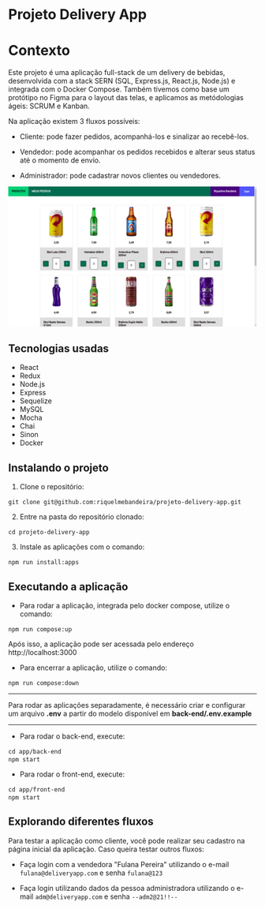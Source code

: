 # Projeto Delivery App

# Contexto
Este projeto é uma aplicação full-stack de um delivery de bebidas, desenvolvida com a stack SERN (SQL, Express.js, React.js, Node.js) e integrada com o Docker Compose. Também tivemos como base um protótipo no Figma para o layout das telas, e aplicamos as metódologias ágeis: SCRUM e Kanban.

Na aplicação existem 3 fluxos possíveis:

* Cliente: pode fazer pedidos, acompanhá-los e sinalizar ao recebê-los.

* Vendedor: pode acompanhar os pedidos recebidos e alterar seus status até o momento de envio.

* Administrador: pode cadastrar novos clientes ou vendedores.

![Preview da aplicação](preview.png)
## Tecnologias usadas

* React
* Redux
* Node.js
* Express
* Sequelize
* MySQL
* Mocha
* Chai
* Sinon
* Docker

## Instalando o projeto

1. Clone o repositório:

```
git clone git@github.com:riquelmebandeira/projeto-delivery-app.git
```

2. Entre na pasta do repositório clonado:

```
cd projeto-delivery-app
```

3. Instale as aplicações com o comando:

```
npm run install:apps
```


## Executando a aplicação

* Para rodar a aplicação, integrada pelo docker compose, utilize o comando:

```
npm run compose:up
```

Após isso, a aplicação pode ser acessada pelo endereço http://localhost:3000

* Para encerrar a aplicação, utilize o comando:

```
npm run compose:down
```
---
Para rodar as aplicações separadamente, é necessário criar e configurar um arquivo __.env__ a partir do modelo disponível em __back-end/.env.example__

---
* Para rodar o back-end, execute:

```
cd app/back-end
npm start
```

* Para rodar o front-end, execute:

```
cd app/front-end
npm start
```

## Explorando diferentes fluxos

Para testar a aplicação como cliente, você pode realizar seu cadastro na página inicial da aplicação. Caso queira testar outros fluxos:

- Faça login com a vendedora "Fulana Pereira" utilizando o e-mail `fulana@deliveryapp.com` e senha `fulana@123`

- Faça login utilizando dados da pessoa administradora utilizando o e-mail `adm@deliveryapp.com` e senha `--adm2@21!!--`